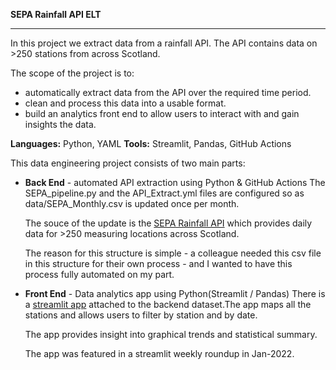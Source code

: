 **SEPA Rainfall API ELT**

---

In this project we extract data from a rainfall API. The API contains data on >250 stations from across Scotland. 

The scope of the project is to: 
- automatically extract data from the API over the required time period.
- clean and process this data into a usable format. 
- build an analytics front end to allow users to interact with and gain insights the data.

**Languages:** Python, YAML
**Tools:** Streamlit, Pandas, GitHub Actions

This data engineering project consists of two main parts:

- **Back End** - automated API extraction using Python & GitHub Actions
    The SEPA_pipeline.py and the API_Extract.yml files are configured so as data/SEPA_Monthly.csv is updated once per month. 

    The souce of the update is the [SEPA Rainfall API](https://www2.sepa.org.uk/rainfall/DataDownload) which provides daily data for >250 measuring locations across Scotland. 

    The reason for this structure is simple - a colleague needed this csv file in this structure for their own process - and I wanted to have this process fully automated on my part. 

- **Front End** - Data analytics app using Python(Streamlit / Pandas)
    There is a [streamlit app](https://share.streamlit.io/scidelta/api-etl-sepa-rainfall/main/RainApp.py) attached to the backend dataset.The app maps all the stations and allows users to filter by station and by date. 

    The app provides insight into graphical trends and statistical summary.

    The app was featured in a streamlit weekly roundup in Jan-2022.